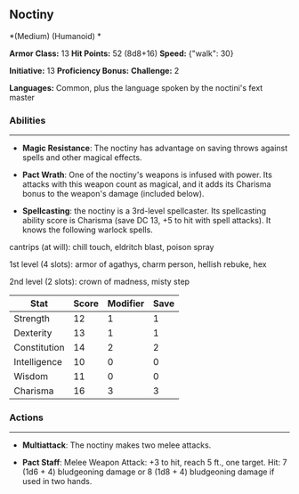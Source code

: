 ## Noctiny
*(Medium) (Humanoid) *

**Armor Class:** 13
**Hit Points:** 52 (8d8+16)
**Speed:** {"walk": 30}

**Initiative:** 13
**Proficiency Bonus:**
**Challenge:** 2

**Languages:** Common, plus the language spoken by the noctini's fext master

### Abilities
 --- 
- **Magic Resistance**: The noctiny has advantage on saving throws against spells and other magical effects.

- **Pact Wrath**: One of the noctiny's weapons is infused with power. Its attacks with this weapon count as magical, and it adds its Charisma bonus to the weapon's damage (included below).

- **Spellcasting**: the noctiny is a 3rd-level spellcaster. Its spellcasting ability score is Charisma (save DC 13, +5 to hit with spell attacks). It knows the following warlock spells.

cantrips (at will): chill touch, eldritch blast, poison spray

1st level (4 slots): armor of agathys, charm person, hellish rebuke, hex

2nd level (2 slots): crown of madness, misty step



| Stat | Score | Modifier | Save |
| ---- | ---- | ---- | ---- |
| Strength | 12 | 1 | 1 |
| Dexterity | 13 | 1 | 1 |
| Constitution | 14 | 2 | 2 |
| Intelligence | 10 | 0 | 0 |
| Wisdom | 11 | 0 | 0 |
| Charisma | 16 | 3 | 3 |

### Actions
 --- 
- **Multiattack**: The noctiny makes two melee attacks.

- **Pact Staff**: Melee Weapon Attack: +3 to hit, reach 5 ft., one target. Hit: 7 (1d6 + 4) bludgeoning damage or 8 (1d8 + 4) bludgeoning damage if used in two hands.

